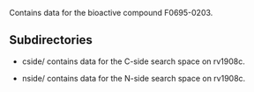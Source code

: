 Contains data for the bioactive compound F0695-0203.

## Subdirectories

- cside/ contains data for the C-side search space on rv1908c.

- nside/ contains data for the N-side search space on rv1908c.

